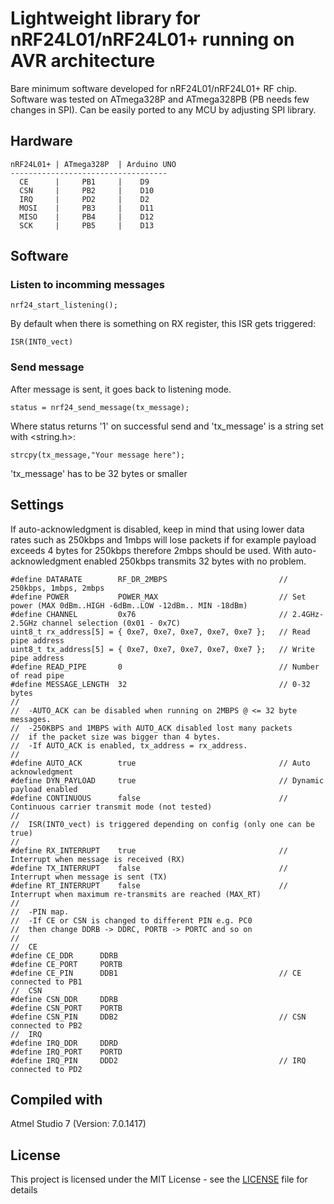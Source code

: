 # Lightweight library for nRF24L01/nRF24L01+ running on AVR architecture

Bare minimum software developed for nRF24L01/nRF24L01+ RF chip. Software was tested on ATmega328P and ATmega328PB (PB needs few changes in SPI). Can be easily ported to any MCU by adjusting SPI library.

## Hardware

```
nRF24L01+ | ATmega328P  | Arduino UNO
-----------------------------------
  CE      |     PB1     |    D9
  CSN     |     PB2     |    D10
  IRQ     |     PD2     |    D2
  MOSI    |     PB3     |    D11
  MISO    |     PB4     |    D12
  SCK     |     PB5     |    D13
```

## Software

### Listen to incomming messages

```
nrf24_start_listening();
```
By default when there is something on RX register, this ISR gets triggered:
```
ISR(INT0_vect) 
```
### Send message

After message is sent, it goes back to listening mode.

```
status = nrf24_send_message(tx_message);
```
Where status returns '1' on successful send and 'tx_message' is a string set with <string.h>:
```
strcpy(tx_message,"Your message here");
```
'tx_message' has to be 32 bytes or smaller

## Settings

If auto-acknowledgment is disabled, keep in mind that using lower data rates such as 250kbps and 1mbps will lose packets if for example payload exceeds 4 bytes for 250kbps therefore 2mbps should be used. With auto-acknowledgment enabled 250kbps transmits 32 bytes with no problem.

```
#define DATARATE		RF_DR_2MBPS							// 250kbps, 1mbps, 2mbps
#define POWER			POWER_MAX							// Set power (MAX 0dBm..HIGH -6dBm..LOW -12dBm.. MIN -18dBm)
#define CHANNEL			0x76								// 2.4GHz-2.5GHz channel selection (0x01 - 0x7C)
uint8_t rx_address[5] = { 0xe7, 0xe7, 0xe7, 0xe7, 0xe7 };	// Read pipe address
uint8_t tx_address[5] = { 0xe7, 0xe7, 0xe7, 0xe7, 0xe7 };	// Write pipe address
#define READ_PIPE		0									// Number of read pipe
#define MESSAGE_LENGTH	32									// 0-32 bytes
//
//	-AUTO_ACK can be disabled when running on 2MBPS @ <= 32 byte messages.
//	-250KBPS and 1MBPS with AUTO_ACK disabled lost many packets
//	if the packet size was bigger than 4 bytes.
//	-If AUTO_ACK is enabled, tx_address = rx_address.
//
#define AUTO_ACK		true								// Auto acknowledgment
#define DYN_PAYLOAD		true								// Dynamic payload enabled			
#define CONTINUOUS		false								// Continuous carrier transmit mode (not tested)
//
//	ISR(INT0_vect) is triggered depending on config (only one can be true)
//
#define RX_INTERRUPT	true								// Interrupt when message is received (RX)
#define TX_INTERRUPT	false								// Interrupt when message is sent (TX)
#define RT_INTERRUPT	false								// Interrupt when maximum re-transmits are reached (MAX_RT)
//
//	-PIN map. 
//	-If CE or CSN is changed to different PIN e.g. PC0
//	then change DDRB -> DDRC, PORTB -> PORTC and so on
//
//	CE
#define CE_DDR		DDRB
#define CE_PORT		PORTB
#define CE_PIN		DDB1									// CE connected to PB1
//	CSN
#define CSN_DDR		DDRB
#define CSN_PORT	PORTB
#define CSN_PIN		DDB2									// CSN connected to PB2
//	IRQ
#define IRQ_DDR		DDRD
#define IRQ_PORT	PORTD
#define IRQ_PIN		DDD2									// IRQ connected to PD2
```

## Compiled with

Atmel Studio 7 (Version: 7.0.1417)


## License

This project is licensed under the MIT License - see the [LICENSE](LICENSE) file for details

